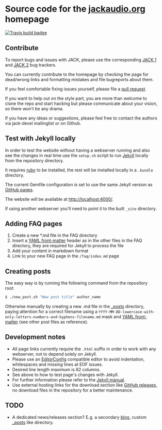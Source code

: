 # Source code for the [jackaudio.org] homepage

[![Travis build badge]](https://travis-ci.org/jackaudio/jackaudio.github.com)

## Contribute

To report bugs and issues with JACK, please use the corresponding
[JACK 1] and [JACK 2] bug trackers.

You can currently contribute to the homepage by checking the page for dead/wrong
links and formatting mistakes and file bugreports about them.

If you feel comfortable fixing issues yourself, please file a [pull request].

If you want to help out on the style part, you are more than welcome to clone the
repo and start hacking but please communicate about your vision,
so there won't be any drama.

If you have any ideas or suggestions, please feel free to contact the authors via
jack-devel mailinglist or on Github.

## Test with Jekyll locally

In order to test the website without having a webserver running and also see
the changes in real time use the `setup.sh` script to run [Jekyll] locally from
the repository directory.

It requires [ruby] to be installed, the rest will be installed locally in a
`.bundle` directory.

The current Gemfile configuration is set to use the same
Jekyll version as [GitHub pages].

The website will be available at <http://localhost:4000/>.

If using another webserver you'll need to point it to the built `_site` directory.

## Adding FAQ pages

1. Create a new *.md file in the FAQ directory
2. Insert a [YAML front-matter] header as in the other files in the FAQ directory,
   they are required for Jekyll to process the file
3. Add your content in markdown format
4. Link to your new FAQ page in the `/faq/index.md` page

## Creating posts

The easy way is by running the following command from the repository root:

```bash
$ ./new_post.sh "New post title" author_name
```

Otherwise manually by creating a new .md file in the [_posts] directory,
paying attention for a correct filename using a
`YYYY-MM-DD-lowercase-with-only-letters-numbers-and-hyphens-filename.md`
mask and [YAML front-matter] (see other post files as reference).

## Development notes

- All page links currently require the `.html` suffix in order to work with any
  webserver, not to depend solely on Jekyll.
- Please use an [EditorConfig] compatible editor to avoid indentation,
  whitespaces and missing lines at EOF issues.
- Desired line length maximum is 82 columns.
- See above to how to test page's changes with Jekyll.
- For further information please refer to the [Jekyll manual].
- Use external hosting links for the download section like [GitHub releases],
  no download files in the repository for a better maintenance.

## TODO

- A dedicated news/releases section? E.g. a secondary [blog],
  custom [_posts] like directory.

[jackaudio.org]:     https://jackaudio.org
[JACK 1]:            https://github.com/jackaudio/jack1/issues
[JACK 2]:            https://github.com/jackaudio/jack2/issues
[pull request]:      https://github.com/jackaudio/jackaudio.github.com/pulls
[Jekyll]:            https://jekyllrb.com/
[ruby]:              https://www.ruby-lang.org/en/
[GitHub pages]:      https://pages.github.com/versions/
[YAML front-matter]: https://jekyllrb.com/docs/front-matter/
[_posts]:            https://github.com/jackaudio/jackaudio.github.com/tree/master/_posts/
[EditorConfig]:      https://editorconfig.org/
[Jekyll manual]:     https://jekyllrb.com/docs/
[GitHub releases]:   https://help.github.com/en/github/administering-a-repository/about-releases
[blog]:              https://github.com/wxWidgets/website/tree/master/blog
[Travis build badge]:https://img.shields.io/travis/jackaudio/jackaudio.github.com.svg?label=Build&style=popout&logo=jekyll
